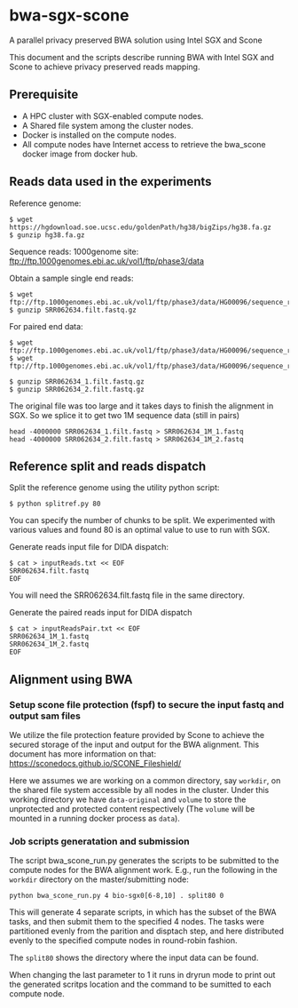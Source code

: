 # bwa-sgx-scone
A parallel privacy preserved BWA solution using Intel SGX and Scone

This document and the scripts describe running BWA with Intel SGX and Scone to achieve privacy preserved reads mapping.

## Prerequisite
 - A HPC cluster with SGX-enabled compute nodes.
 - A Shared file system among the cluster nodes.
 - Docker is installed on the compute nodes.
 - All compute nodes have Internet access to retrieve the bwa_scone docker image from docker hub.
 
## Reads data used in the experiments

Reference genome:
```
$ wget https://hgdownload.soe.ucsc.edu/goldenPath/hg38/bigZips/hg38.fa.gz
$ gunzip hg38.fa.gz
```

Sequence reads:
1000genome site:
ftp://ftp.1000genomes.ebi.ac.uk/vol1/ftp/phase3/data

Obtain a sample single end reads:
```
$ wget ftp://ftp.1000genomes.ebi.ac.uk/vol1/ftp/phase3/data/HG00096/sequence_read/SRR062634.filt.fastq.gz
$ gunzip SRR062634.filt.fastq.gz
```

For paired end data:
```
$ wget ftp://ftp.1000genomes.ebi.ac.uk/vol1/ftp/phase3/data/HG00096/sequence_read/SRR062634_1.filt.fastq.gz
$ wget ftp://ftp.1000genomes.ebi.ac.uk/vol1/ftp/phase3/data/HG00096/sequence_read/SRR062634_2.filt.fastq.gz

$ gunzip SRR062634_1.filt.fastq.gz
$ gunzip SRR062634_2.filt.fastq.gz
```

The original file was too large and it takes days to finish the alignment in SGX. So we splice it to get two 1M sequence data (still in pairs)
```
head -4000000 SRR062634_1.filt.fastq > SRR062634_1M_1.fastq
head -4000000 SRR062634_2.filt.fastq > SRR062634_1M_2.fastq
```

## Reference split and reads dispatch
Split the reference genome using the utility python script:
```
$ python splitref.py 80
```
You can specify the number of chunks to be split. We experimented with various values and found 80 is an optimal value to use to run with SGX.

Generate reads input file for DIDA dispatch:
```
$ cat > inputReads.txt << EOF
SRR062634.filt.fastq
EOF
```

You will need the SRR062634.filt.fastq file in the same directory.

Generate the paired reads input for DIDA dispatch
```
$ cat > inputReadsPair.txt << EOF
SRR062634_1M_1.fastq
SRR062634_1M_2.fastq
EOF
```

## Alignment using BWA
### Setup scone file protection (fspf) to secure the input fastq and output sam files
We utilize the file protection feature provided by Scone to achieve the secured storage of the input and output for the BWA alignment. This document has more information on that:
https://sconedocs.github.io/SCONE_Fileshield/

Here we assumes we are working on a common directory, say `workdir`, on the shared file system accessible by all nodes in the cluster. Under this working directory we have `data-original` and `volume` to store the unprotected and protected content respectively (The `volume` will be mounted in a running docker process as `data`).

### Job scripts generatation and submission
The script bwa_scone_run.py generates the scripts to be submitted to the compute nodes for the BWA alignment work. E.g., run the following in the `workdir` directory on the master/submitting node:

```
python bwa_scone_run.py 4 bio-sgx0[6-8,10] . split80 0
```

This will generate 4 separate scripts, in which has the subset of the BWA tasks, and then submit them to the specified 4 nodes. The tasks were partitioned evenly from the parition and disptach step, and here distributed evenly to the specified compute nodes in round-robin fashion.

The `split80` shows the directory where the input data can be found.

When changing the last parameter to 1 it runs in dryrun mode to print out the generated scritps location and the command to be sumitted to each compute node.
